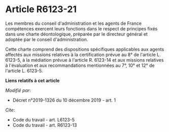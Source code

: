 # Article R6123-21

Les membres du conseil d'administration et les agents de France compétences exercent leurs fonctions dans le respect de
principes fixés dans une charte déontologique, préparée par le directeur général et adoptée par le conseil d'administration.

Cette charte comprend des dispositions spécifiques applicables aux agents affectés aux missions relatives à la certification
prévue au 8° de l'article L. 6123-5, à la médiation prévue à l'article R. 6123-14 et aux missions relatives à l'évaluation et
aux recommandations mentionnées au 7°, 10° et 12° de l'article L. 6123-5.

**Liens relatifs à cet article**

_Modifié par_:

  - Décret n°2019-1326 du 10 décembre 2019 - art. 1

_Cite_:

  - Code du travail - art. L6123-5
  - Code du travail - art. R6123-13
